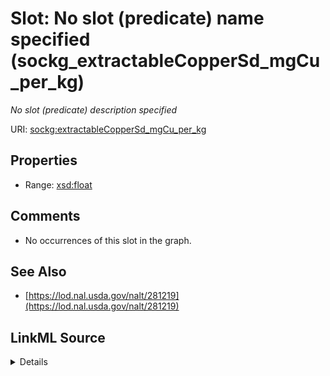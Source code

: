 

# Slot: No slot (predicate) name specified (sockg_extractableCopperSd_mgCu_per_kg)


_No slot (predicate) description specified_







URI: [sockg:extractableCopperSd_mgCu_per_kg](https://idir.uta.edu/sockg-ontology/docs/extractableCopperSd_mgCu_per_kg)



<!-- no inheritance hierarchy -->








## Properties

* Range: [xsd:float](http://www.w3.org/2001/XMLSchema#float)





## Comments

* No occurrences of this slot in the graph.

## See Also

* [https://lod.nal.usda.gov/nalt/281219](https://lod.nal.usda.gov/nalt/281219)



## LinkML Source

<details>

```yaml
name: sockg_extractableCopperSd_mgCu_per_kg
description: No slot (predicate) description specified
title: No slot (predicate) name specified
comments:
- No occurrences of this slot in the graph.
from_schema: soc-kg
see_also:
- https://lod.nal.usda.gov/nalt/281219
rank: 1000
domain: sockg_SoilChemicalSample
slot_uri: sockg:extractableCopperSd_mgCu_per_kg
alias: sockg_extractableCopperSd_mgCu_per_kg
range: float

```
</details>